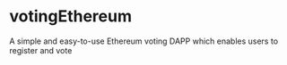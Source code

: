 # votingEthereum
A simple and easy-to-use Ethereum voting DAPP which enables users to register and vote  

